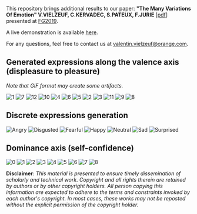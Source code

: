 This repository brings additional results to our paper: 
**"The Many Variations Of Emotion" V.VIELZEUF, C.KERVADEC, S.PATEUX, F.JURIE** [[pdf](https://hal.archives-ouvertes.fr/hal-02051792/document)] presented at [FG2019](http://fg2019.org/).

A live demonstration is available [here](https://many-fe.noprod-b.kmt.orange.com/.).

For any questions, feel free to contact us at valentin.vielzeuf@orange.com.

## Generated expressions along the valence axis (displeasure to pleasure)
*Note that GIF format may create some artifacts.*

![1](https://github.com/vielzeuf/The-Many-Variations-of-Emotion/blob/master/valence_gifs/1.gif)
![7](https://github.com/vielzeuf/The-Many-Variations-of-Emotion/blob/master/valence_gifs/7.gif)
![12](https://github.com/vielzeuf/The-Many-Variations-of-Emotion/blob/master/valence_gifs/12.gif)
![10](https://github.com/vielzeuf/The-Many-Variations-of-Emotion/blob/master/valence_gifs/10.gif)
![4](https://github.com/vielzeuf/The-Many-Variations-of-Emotion/blob/master/valence_gifs/4.gif)
![6](https://github.com/vielzeuf/The-Many-Variations-of-Emotion/blob/master/valence_gifs/6.gif)
![5](https://github.com/vielzeuf/The-Many-Variations-of-Emotion/blob/master/valence_gifs/5.gif)
![2](https://github.com/vielzeuf/The-Many-Variations-of-Emotion/blob/master/valence_gifs/2.gif)
![3](https://github.com/vielzeuf/The-Many-Variations-of-Emotion/blob/master/valence_gifs/3.gif)
![11](https://github.com/vielzeuf/The-Many-Variations-of-Emotion/blob/master/valence_gifs/11.gif)
![9](https://github.com/vielzeuf/The-Many-Variations-of-Emotion/blob/master/valence_gifs/9.gif)
![8](https://github.com/vielzeuf/The-Many-Variations-of-Emotion/blob/master/valence_gifs/8.gif)

## Discrete expressions generation
![Angry](https://github.com/vielzeuf/The-Many-Variations-of-Emotion/blob/master/discrete_emotion/angry.jpeg)
![Disgusted](https://github.com/vielzeuf/The-Many-Variations-of-Emotion/blob/master/discrete_emotion/disgusted.jpeg)
![Fearful](https://github.com/vielzeuf/The-Many-Variations-of-Emotion/blob/master/discrete_emotion/fear.jpeg)
![Happy](https://github.com/vielzeuf/The-Many-Variations-of-Emotion/blob/master/discrete_emotion/happy.jpeg)
![Neutral](https://github.com/vielzeuf/The-Many-Variations-of-Emotion/blob/master/discrete_emotion/neutral.jpeg)
![Sad](https://github.com/vielzeuf/The-Many-Variations-of-Emotion/blob/master/discrete_emotion/sad.jpeg)
![Surprised](https://github.com/vielzeuf/The-Many-Variations-of-Emotion/blob/master/discrete_emotion/surprise.jpeg)

## Dominance axis (self-confidence)
![0](https://github.com/vielzeuf/The-Many-Variations-of-Emotion/blob/master/dominance/0.jpeg)
![1](https://github.com/vielzeuf/The-Many-Variations-of-Emotion/blob/master/dominance/1.jpeg)
![2](https://github.com/vielzeuf/The-Many-Variations-of-Emotion/blob/master/dominance/2.jpeg)
![3](https://github.com/vielzeuf/The-Many-Variations-of-Emotion/blob/master/dominance/3.jpeg)
![4](https://github.com/vielzeuf/The-Many-Variations-of-Emotion/blob/master/dominance/4.jpeg)
![5](https://github.com/vielzeuf/The-Many-Variations-of-Emotion/blob/master/dominance/5.jpeg)
![6](https://github.com/vielzeuf/The-Many-Variations-of-Emotion/blob/master/dominance/6.jpeg)
![7](https://github.com/vielzeuf/The-Many-Variations-of-Emotion/blob/master/dominance/7.jpeg)
![8](https://github.com/vielzeuf/The-Many-Variations-of-Emotion/blob/master/dominance/8.jpeg)

**Disclaimer**:  *This material is presented to ensure timely dissemination of scholarly and technical work. Copyright and all rights therein are retained by authors or by other copyright holders. All person copying this information are expected to adhere to the terms and constraints invoked by each author's copyright. In most cases, these works may not be reposted without the explicit permission of the copyright holder.* 
